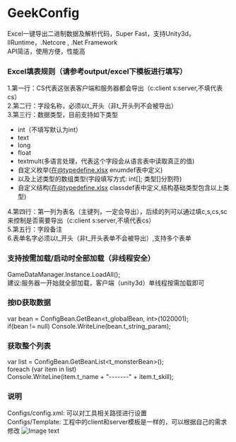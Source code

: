 # GeekConfig
Excel一键导出二进制数据及解析代码，Super Fast，支持Unity3d，IlRuntime，.Netcore , .Net Framework  
API简洁，使用方便，性能高

### Excel填表规则（请参考output/excel下模板进行填写）
1.第一行：CS代表这张表客户端和服务器都会导出（c:client s:server,不填代表cs）  
2.第二行：字段名称，必须以t_开头（非t_开头列不会被导出）  
3.第三行：数据类型，目前支持如下类型   
- int（不填写默认为int）          
- text   
- long   
- float
- textmult(多语言处理，代表这个字段会从语言表中读取真正的值)
- 自定义枚举(在@typedefine.xlsx enumdef表中定义)
- 以及上述类型的数组类型(字段填写方式: int[];  类型[]分割符)   
- 自定义结构(在@typedefine.xlsx classdef表中定义,结构基础类型包含以上类型) 

4.第四行：第一列为表名（主键列，一定会导出），后续的列可以通过填c,s,cs,sc来控制是否需要导出（c:client s:server,不填代表cs）  
5.第五行：字段备注  
6.表单名字必须以t_开头（非t_开头表单不会被导出）,支持多个表单  

### 支持按需加载/启动时全部加载（非线程安全）
GameDataManager.Instance.LoadAll();  
建议:服务器一开始就全部加载，客户端（unity3d）单线程按需加载即可

### 按ID获取数据
var bean = ConfigBean.GetBean<t_globalBean, int>(1020001);  
if(bean != null) Console.WriteLine(bean.t_string_param);

### 获取整个列表
var list = ConfigBean.GetBeanList<t_monsterBean>();  
foreach (var item in list)  
    Console.WriteLine(item.t_name + "-------" + item.t_skill);

### 说明
Configs/config.xml: 可以对工具相关路径进行设置  
Configs/Template: 工程中的client和server模板是一样的，可以根据自己的需求修改
![Image text](https://github.com/leeveel/ExcelToCode/blob/main/Doc/configtool.png)
